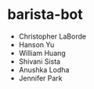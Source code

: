 # barista-bot


* Christopher LaBorde
* Hanson Yu
* William Huang
* Shivani Sista
* Anushka Lodha
* Jennifer Park


